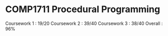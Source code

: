 # COMP1711 Procedural Programming
Coursework 1 : 19/20
Coursework 2 : 39/40
Coursework 3 : 38/40
Overall : 96%
